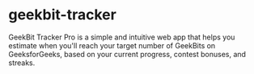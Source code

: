 # geekbit-tracker
GeekBit Tracker Pro is a simple and intuitive web app that helps you estimate when you'll reach your target number of GeekBits on GeeksforGeeks, based on your current progress, contest bonuses, and streaks.
